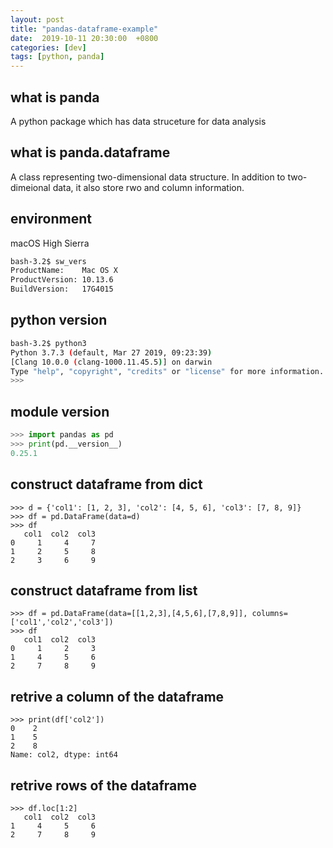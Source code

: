 ```yaml
---
layout: post
title: "pandas-dataframe-example"
date:  2019-10-11 20:30:00  +0800
categories: [dev]
tags: [python, panda]
---
```


## what is panda
A python package which has data struceture for data analysis

## what is panda.dataframe
A class representing two-dimensional data structure. In addition to two-dimeional data, it also store rwo  and column information.

## environment
macOS High Sierra
```bash
bash-3.2$ sw_vers
ProductName:    Mac OS X
ProductVersion: 10.13.6
BuildVersion:   17G4015
```

## python version
```bash
bash-3.2$ python3
Python 3.7.3 (default, Mar 27 2019, 09:23:39) 
[Clang 10.0.0 (clang-1000.11.45.5)] on darwin
Type "help", "copyright", "credits" or "license" for more information.
>>> 
```

## module version
```python
>>> import pandas as pd
>>> print(pd.__version__)
0.25.1
```

## construct dataframe from dict
```
>>> d = {'col1': [1, 2, 3], 'col2': [4, 5, 6], 'col3': [7, 8, 9]}
>>> df = pd.DataFrame(data=d)
>>> df
   col1  col2  col3
0     1     4     7
1     2     5     8
2     3     6     9
```

## construct dataframe from list
```
>>> df = pd.DataFrame(data=[[1,2,3],[4,5,6],[7,8,9]], columns=['col1','col2','col3'])
>>> df
   col1  col2  col3
0     1     2     3
1     4     5     6
2     7     8     9
```

## retrive a column of the dataframe
```
>>> print(df['col2'])
0    2
1    5
2    8
Name: col2, dtype: int64
```

## retrive rows of the dataframe
```
>>> df.loc[1:2]
   col1  col2  col3
1     4     5     6
2     7     8     9
```

